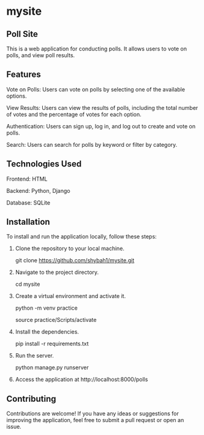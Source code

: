 # mysite
## Poll Site
This is a web application for conducting polls. It allows users to vote on polls, and view poll results.

## Features
Vote on Polls: Users can vote on polls by selecting one of the available options.

View Results: Users can view the results of polls, including the total number of votes and the percentage of votes for each option.

Authentication: Users can sign up, log in, and log out to create and vote on polls.

Search: Users can search for polls by keyword or filter by category.

## Technologies Used
Frontend: HTML

Backend: Python, Django

Database: SQLite


## Installation
To install and run the application locally, follow these steps:

1. Clone the repository to your local machine.

    git clone https://github.com/shybah1/mysite.git

2. Navigate to the project directory.

    cd mysite

3. Create a virtual environment and activate it.

    python -m venv practice
  
    source practice/Scripts/activate
    
    
4. Install the dependencies.

    pip install -r requirements.txt

5. Run the server.

    python manage.py runserver
    
6. Access the application at http://localhost:8000/polls
     
## Contributing
Contributions are welcome! If you have any ideas or suggestions for improving the application, feel free to submit a pull request or open an issue.
